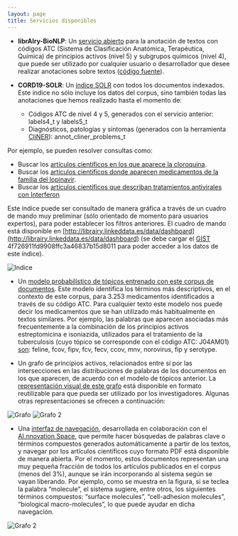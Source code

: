 ```yaml
---
layout: page
title: Servicios disponibles
---
```


 * **librAIry-BioNLP**: Un [servicio abierto](https://librairy.github.io/bio-nlp/) para la anotación de textos con códigos ATC (Sistema de Clasificación Anatómica, Terapéutica, Química) de principios activos (nivel 5) y subgrupos químicos (nivel 4), que puede ser utilizado por cualquier usuario o desarrollador que desee realizar anotaciones sobre textos ([código fuente](https://github.com/librairy/bio-nlp)).

 * **CORD19-SOLR**: Un [índice SOLR](https://librairy.linkeddata.es/data/covid/select?q=*:*) con todos los documentos indexados. Este índice no sólo incluye los datos del corpus, sino también todas las anotaciones que hemos realizado hasta el momento de:

   * Códigos ATC de nivel 4 y 5, generados con el servicio anterior: labels4_t y labels5_t
   * Diagnósticos, patologías y síntomas (generados con la herramienta [CliNER](http://text-machine.cs.uml.edu/cliner/)): annot_cliner_problems_t

 Por ejemplo, se pueden resolver consultas como:
   * Buscar los [artículos científicos en los que aparece la cloroquina](http://librairy.linkeddata.es/data/covid/select?q=labels5_t:P01BA01).
   * Buscar los [artículos científicos donde aparecen medicamentos de la familia del lopinavir](http://librairy.linkeddata.es/data/covid/select?q=labels4_t:J05AR).
   * Buscar los [artículos científicos que describan tratamientos antivirales con Interferon](https://librairy.linkeddata.es/solr/covid/select?q=annot_cliner_treatments_t%3Aantiviral_therapy%20AND%20labels5_t%3AS01AD05)

 Este índice puede ser consultado de manera gráfica a través de un cuadro de mando muy preliminar (sólo orientado de momento para usuarios expertos), para poder establecer los filtros anteriores. El cuadro de mando está disponible en [http://librairy.linkeddata.es/data/dashboard](http://librairy.linkeddata.es/data/dashboard) (se debe cargar el [GIST](https://gist.github.com/cbadenes/4f726911fd9908ffc3a46837b15d8011) 4f726911fd9908ffc3a46837b15d8011 para poder acceder a los datos de este índice).

![Indice](../img/servicios/solr.png "Indice")

 * Un [modelo probabilístico de tópicos entrenado con este corpus de documentos](http://librairy.linkeddata.es/covid19-model/). Este modelo identifica los términos más descriptivos, en el contexto de este corpus, para 3.253 medicamentos identificados a través de su código ATC. Para cualquier texto este modelo nos puede decir los medicamentos que se han utilizado más habitualmente en textos similares. Por ejemplo, las palabras que aparecen asociadas más frecuentemente a la combinación de los principios activos estreptomicina e isoniazida, utilizados para el tratamiento de la tuberculosis (cuyo tópico se corresponde con el código ATC: J04AM01) [son](http://librairy.linkeddata.es/covid19-model/topics/3): feline, fcov, fipv, fcv, fecv, ccov, mnv, norovirus, fip y serotype.

 * Un grafo de principios activos, relacionados entre sí por las intersecciones en las distribuciones de palabras de los documentos en los que aparecen, de acuerdo con el modelo de tópicos anterior. La [representación visual de este grafo](https://librairy.github.io/covid19/) está disponible en formato reutilizable para que pueda ser utilizado por los investigadores. Algunas otras representaciones se ofrecen a continuación:

![Grafo](../img/servicios/graph-1.png "Grafo")
![Grafo 2](../img/servicios/graph-2.png "Grafo 2")

 * Una [interfaz de navegación](http://demo.inno.oeg-upm.net), desarrollada en colaboración con el [AI.nnovation Space](https://www.ainnovation.upm.es/), que permite hacer búsquedas de palabras clave o términos compuestos generados automáticamente a partir de los textos, y navegar por los artículos científicos cuyo formato PDF está disponible de manera abierta. Por el momento, estos documentos representan una muy pequeña fracción de todos los artículos publicados en el corpus (menos del 3%), aunque se irán incorporando al sistema según se vayan liberando. Por ejemplo, como se muestra en la figura, si se teclea la palabra “molecule”, el sistema sugiere, entre otros, los siguientes términos compuestos: “surface molecules”, “cell-adhesion molecules”, “biological macro-molecules”, lo que puede ayudar en dicha navegación.

![Grafo 2](../img/servicios/keyq.png "Grafo 2")
